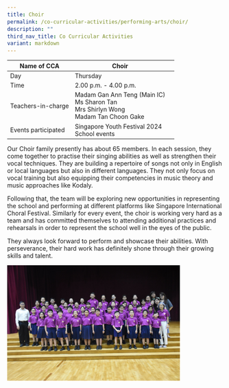 ```yaml
---
title: Choir
permalink: /co-curricular-activities/performing-arts/choir/
description: ""
third_nav_title: Co Curricular Activities
variant: markdown
---
```

|Name of CCA|Choir|  |
| -------- | ------- | --------------- |
|Day | Thursday | 
| Time |2.00 p.m. - 4.00 p.m. 
|Teachers-in-charge |Madam Gan Ann Teng (Main IC)<br>Ms Sharon Tan <br> Mrs Shirlyn Wong<br>Madam Tan Choon Gake
|Events participated    |Singapore Youth Festival 2024<br>School events

<p style="box-sizing: inherit; font-size: 1em;">Our Choir family presently has about 65 members. In each session, they come together to practise their singing abilities as well as strengthen their vocal techniques. They are building a repertoire of songs not only in English or local languages but also in different languages. They not only focus on vocal training but also equipping their competencies in music theory and music approaches like Kodaly.</p><p style="box-sizing: inherit; font-size: 1em;">Following that, the team will be exploring new opportunities in representing the school and performing at different platforms like Singapore International Choral Festival. Similarly for every event, the choir is working very hard as a team and has committed themselves to attending additional practices and rehearsals in order to represent the school well in the eyes of the public.</p><p style="box-sizing: inherit; font-size: 1em;"><span style="box-sizing: inherit; font-family: inherit; font-size: inherit;">They always look forward to perform and showcase their abilities. With perseverance, their hard work has definitely shone through their growing skills and talent.</span></p>

<img src="/images/CoCurricularActivities/Choir/Choir_2024.jpg" style="width:80%; height:50%">